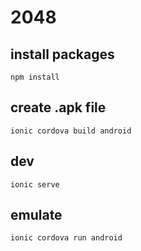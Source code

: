 # 2048

## install packages
`npm install`

## create .apk file
`ionic cordova build android`

## dev
`ionic serve`

## emulate
`ionic cordova run android`
